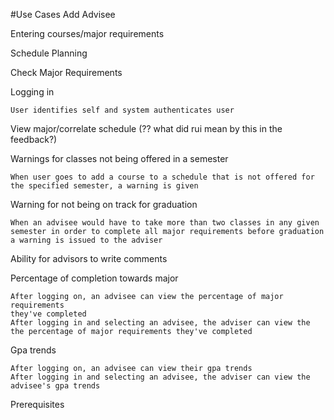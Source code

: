 #Use Cases
Add Advisee

Entering courses/major requirements

Schedule Planning

Check Major Requirements

Logging in

    User identifies self and system authenticates user

View major/correlate schedule (?? what did rui mean by this in the feedback?)

Warnings for classes not being offered in a semester

    When user goes to add a course to a schedule that is not offered for
    the specified semester, a warning is given

Warning for not being on track for graduation

    When an advisee would have to take more than two classes in any given
    semester in order to complete all major requirements before graduation
    a warning is issued to the adviser

Ability for advisors to write comments

Percentage of completion towards major

    After logging on, an advisee can view the percentage of major requirements
    they've completed
    After logging in and selecting an advisee, the adviser can view the
    the percentage of major requirements they've completed

Gpa trends

    After logging on, an advisee can view their gpa trends
    After logging in and selecting an advisee, the adviser can view the
    advisee's gpa trends

Prerequisites 